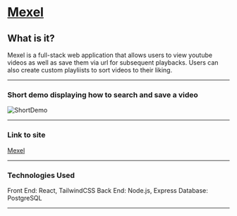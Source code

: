 # [Mexel](https://github.com/tran-christopher/Mexel)

## What is it?

Mexel is a full-stack web application that allows users to view youtube videos as well as save them via url for subsequent playbacks. Users can also create custom playliists to sort videos to their liking.

---

### Short demo displaying how to search and save a video


![ShortDemo](https://github.com/tran-christopher/Mexel/assets/145728509/85262982-b6b0-4d32-8433-146baebe217b)

---

### Link to site

[Mexel](http://mexel-music-dev.us-west-1.elasticbeanstalk.com/)

---

### Technologies Used

Front End: React, TailwindCSS
Back End: Node.js, Express
Database: PostgreSQL

---

